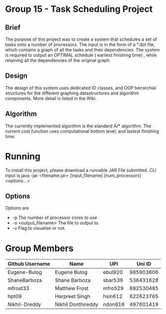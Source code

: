 # Group 15 - Task Scheduling Project

## Brief

The purpose of this project was to create a system that schedules a set of tasks onto a number of processors.
The input is in the form of a \*.dot file, which contains a graph of all the tasks and their dependencies. 
The system is required to output an *OPTIMAL* schedule ( earliest finishing time) , while retaining all the dependencies of the original graph.

## Design

The design of this system uses dedicated IO classes, and OOP heirarchial structures for the different graphing datastructures and algorithm components. More detail is listed in the Wiki.

## Algorithm
The currently implemented algorithm is the standard A/* algorithm. The current cost function uses computational bottom level, and
lastest finishing time.

# Running
To install this project, please download a runnable JAR File submitted.
CLI input is java -jar <filename.jar> \[input_filename\] \[num_processors\] <options...>

## Options
Options are 
- \-p <numberCores>       The number of processor cores to use
- \-o <output_filename>   The file to output to.
- \-v                     Flag to visualise or not.


# Group Members
| Github Username | Name | UPI | Uni ID |
| --------------- | ---- | --- | ------ |
| Eugene-Bulog | Eugene Bulog | ebul920 | 985903606 |
| ShaneBarboza | Shane Barboza | sbar539 | 536431628 |
| mfrost33 | Matthew Frost | mfro529 | 882530485 |
| hpt09 | Harpreet Singh | hsin612 | 622623765 |
| Nikhil-Dreddy | Nikhil Donthireddy | ndon616 | 497601419 |
